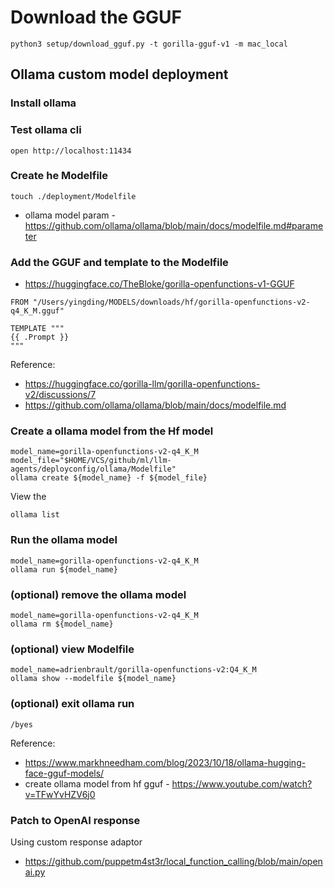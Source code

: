 # Download the GGUF

```shell
python3 setup/download_gguf.py -t gorilla-gguf-v1 -m mac_local
```

## Ollama custom model deployment
### Install ollama

### Test ollama cli
```shell
open http://localhost:11434
```


### Create he Modelfile
```shell
touch ./deployment/Modelfile
```

* ollama model param - https://github.com/ollama/ollama/blob/main/docs/modelfile.md#parameter

### Add the GGUF and template to the Modelfile
* https://huggingface.co/TheBloke/gorilla-openfunctions-v1-GGUF

```Modelfile
FROM "/Users/yingding/MODELS/downloads/hf/gorilla-openfunctions-v2-q4_K_M.gguf"

TEMPLATE """
{{ .Prompt }}
"""
```

Reference:
* https://huggingface.co/gorilla-llm/gorilla-openfunctions-v2/discussions/7
* https://github.com/ollama/ollama/blob/main/docs/modelfile.md

### Create a ollama model from the Hf model
```shell
model_name=gorilla-openfunctions-v2-q4_K_M
model_file="$HOME/VCS/github/ml/llm-agents/deployconfig/ollama/Modelfile"
ollama create ${model_name} -f ${model_file}
```

View the 
```shell
ollama list
```

### Run the ollama model
```shell
model_name=gorilla-openfunctions-v2-q4_K_M
ollama run ${model_name}
```

### (optional) remove the ollama model
```shell
model_name=gorilla-openfunctions-v2-q4_K_M
ollama rm ${model_name}
```

### (optional) view Modelfile
```shell
model_name=adrienbrault/gorilla-openfunctions-v2:Q4_K_M
ollama show --modelfile ${model_name}
```

### (optional) exit ollama run
```shell
/byes
```

Reference:
* https://www.markhneedham.com/blog/2023/10/18/ollama-hugging-face-gguf-models/
* create ollama model from hf gguf - https://www.youtube.com/watch?v=TFwYvHZV6j0

### Patch to OpenAI response
Using custom response adaptor
* https://github.com/puppetm4st3r/local_function_calling/blob/main/openai.py